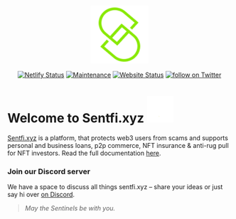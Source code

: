 <p align="center">
    <img src="./android-chrome-192x192.png"
        width="130">
</p>
<p align="center">
    <a href="https://app.netlify.com/sites/sentfixyz-website/deploys">
        <img src="https://api.netlify.com/api/v1/badges/29db6a47-a6a2-4c2b-9162-945c9f45c0a4/deploy-status" alt="Netlify Status"></a>
    <a href="https://github.com/sentfixyz/development/commits/main">
        <img src="https://img.shields.io/badge/maintained-yes-green.svg"
            alt="Maintenance"></a>
    <a href="https://sentfi.xyz">
        <img src="https://img.shields.io/badge/website-up-green"
            alt="Website Status"/></a>
    <a href="https://twitter.com/intent/follow?screen_name=sent_fi">
        <img src="https://img.shields.io/twitter/follow/sent_fi?style=social&logo=twitter"
            alt="follow on Twitter"></a>

</p>

# Welcome to Sentfi.xyz <img src="https://raw.githubusercontent.com/jeremy0x/jeremy0x/main/assets/media/wave.gif" width="60">


[Sentfi.xyz](https://sentfi.xyz) is a  platform, that protects web3 users from scams and supports personal and business loans, p2p commerce, NFT insurance & anti-rug pull for NFT investors. Read the full documentation [here](https://sentfi.gitbook.io/sentinel/).

### Join our Discord server

We have a space to discuss all things sentfi.xyz – share your ideas or just say hi over [on Discord](https://discord.gg/c2ZaCeGvYQ).

> *May the Sentinels be with you.*

